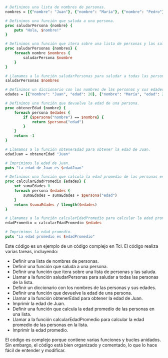 ```tcl
# Definimos una lista de nombres de personas.
nombres = [{"nombre": "Juan"}, {"nombre": "María"}, {"nombre": "Pedro"}, {"nombre": "Ana"}]

# Definimos una función que saluda a una persona.
proc saludarPersona {nombre} {
    puts "Hola, $nombre!"
}

# Definimos una función que itera sobre una lista de personas y las saluda.
proc saludarPersonas {nombres} {
    foreach nombre $nombres {
        saludarPersona $nombre
    }
}

# Llamamos a la función saludarPersonas para saludar a todas las personas de la lista.
saludarPersonas $nombres

# Definimos un diccionario con los nombres de las personas y sus edades.
edades = [{"nombre": "Juan", "edad": 20}, {"nombre": "María", "edad": 25}, {"nombre": "Pedro", "edad": 30}, {"nombre": "Ana", "edad": 35}]

# Definimos una función que devuelve la edad de una persona.
proc obtenerEdad {nombre} {
    foreach persona $edades {
        if {$persona("nombre") == $nombre} {
            return $persona("edad")
        }
    }
    return -1
}

# Llamamos a la función obtenerEdad para obtener la edad de Juan.
edadJuan = obtenerEdad "Juan"

# Imprimimos la edad de Juan.
puts "La edad de Juan es $edadJuan"

# Definimos una función que calcula la edad promedio de las personas en una lista.
proc calcularEdadPromedio {edades} {
    set sumaEdades 0
    foreach persona $edades {
        sumaEdades = sumaEdades + $persona("edad")
    }
    return $sumaEdades / llength($edades)
}

# Llamamos a la función calcularEdadPromedio para calcular la edad promedio de las personas en la lista.
edadPromedio = calcularEdadPromedio $edades

# Imprimimos la edad promedio.
puts "La edad promedio es $edadPromedio"
```

Este código es un ejemplo de un código complejo en Tcl. El código realiza varias tareas, incluyendo:

* Definir una lista de nombres de personas.
* Definir una función que saluda a una persona.
* Definir una función que itera sobre una lista de personas y las saluda.
* Llamar a la función saludarPersonas para saludar a todas las personas de la lista.
* Definir un diccionario con los nombres de las personas y sus edades.
* Definir una función que devuelve la edad de una persona.
* Llamar a la función obtenerEdad para obtener la edad de Juan.
* Imprimir la edad de Juan.
* Definir una función que calcula la edad promedio de las personas en una lista.
* Llamar a la función calcularEdadPromedio para calcular la edad promedio de las personas en la lista.
* Imprimir la edad promedio.

El código es complejo porque contiene varias funciones y bucles anidados. Sin embargo, el código está bien organizado y comentado, lo que lo hace fácil de entender y modificar.